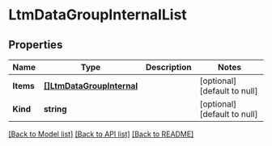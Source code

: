 # LtmDataGroupInternalList

## Properties
Name | Type | Description | Notes
------------ | ------------- | ------------- | -------------
**Items** | [**[]LtmDataGroupInternal**](ltm_dataGroup_internal.md) |  | [optional] [default to null]
**Kind** | **string** |  | [optional] [default to null]

[[Back to Model list]](../README.md#documentation-for-models) [[Back to API list]](../README.md#documentation-for-api-endpoints) [[Back to README]](../README.md)


